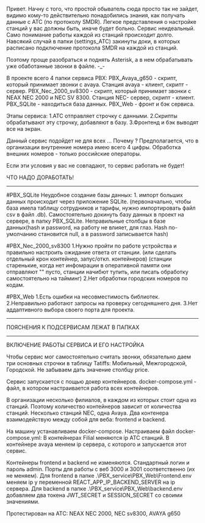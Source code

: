 Привет.
Начну с того, что простой обыватель сюда просто так не зайдет, 
видимо кому-то действительно понадобились знания, как получать данные с АТС (по протоколу SMDR). 
Легкое представления о настройке станций у вас должны быть, иначе будет больно.
Сервис неидеальный. Само понимание работы каждой из станций происходит долго.
Навсякий случай в папки (settings_ATC) закинуты доки, в которых расписано подключение протокола SMDR на каждой из станций.

Поэтому проще разобраться и поднять Asterisk, а в нем обрабатывать уже обаботанные звонки в файле. -_-

В проекте всего 4 папки сервиса PBX:
PBX_Avaya_g650 - скрипт, который принимает звонки с avaya. Станция avaya - клиент, скрипт - сервер.
PBX_Nec_2000_sv8300 - скрипт, который принимает звонки с NEAX NEC 2000 и NEC SV 8300. Станция NEC- сервер, скрипт - клиент.
PBX_SQLite - находиться база данных.
PBX_Web - фронт и бэк сервиса.

Этапы сервиса: 
1.АТС отправляет строчку с данными.
2.Скрипты обрабатывают эту строчку, добавляют в базу.
3.Фронтенд и бэк выводят все на экран.


Данный сервис подойдет не для всех ... Почему ? 
Предполагается, что в организации внутренние номера имею всего 4 цифры.
Обработка внешних номеров - только российские операторы.

Если эти условия у вас не совпадают, то сервис работать не будет!

ЧТО НАДО ДОРАБОТАТЬ!
_____________________________________________________________________________________

#PBX_SQLite
Неудобное создание базы данных: 1. импорт больших данных происходит через приложение SQLite.
(первоначально, чтобы база имела таблицу сотрудников и тарифы, нужно импортировать файл csv в файл .db). 
Самостоятельно докинуть базу данных в проект на сервере, в папку PBX_SQLite.
Неправильные столбцы в базе данных(hash и password, на работу не влияет, для глаз. 
Hash по-умолчанию становится null, а в password записывается hash)

#PBX_Nec_2000_sv8300
1.Нужно пройти по работе устройства и правильно настроить ожидание ответа от станции. 
(или сделать отдельный крон контейнер, запус/откл. контейнеров)
(станции старенькие, когда нет инфомрации в оперативной памяти они отправляют 
"" пусто, станции начибют тупить, или писать обработку самостоятельно на тайминг)
2.Нет обработки городских номеров по кодам.

#PBX_Web
1.Есть ошибки на несовместимость библиотек.
2.Неправильно работают запросы на проверку сегодняшнего дня. 
3.Нет аддаптивного выбора своего порта для проекта.

_____________________________________________________________________________________

ПОЯСНЕНИЯ К ПОДСЕРВИСАМ ЛЕЖАТ В ПАПКАХ

_____________________________________________________________________________________

ВКЛЮЧЕНИЕ РАБОТЫ СЕРВИСА И ЕГО НАСТРОЙКА

Чтобы сервис мог самостоятельно считать звонки, обязательно даем три основных строчки в таблицу 
Tatiffs: Мобильный, Межгородской, Городской. Не забываем дать значение столбцу price.

Сервис запускается с пощью докер контейнеров.
docker-compose.yml - файл, в котором настраивается работа всех контейнеров.

В организации несколько филиалов, в каждом из которых стоит одна из станций.
Поэтому количество контейнеров зависит от количества станций. 
Несколько станций NEC, одна Avaya. 
Два контенера взаимодействую между собой для веба: frontend и backend.


На машину устанавливаем docker-compose. 
Настраиваем файл docker-compose.yml:
В контейнерах Filial меняются ip АТС станций.
В контейнере avaya меняем ip сервера, с которого и запускается этот сервис.

Контейнеры frontend и backend не изменяются. 
Стандартный логин и пароль admin.
Порты для работы с веб 3000 и 3001 соответственно (их не меняем).
Для frontend в папке .\PBX_service\PBX_Web\Frontend\.env меняем ip у переменной REACT_APP_IP_BACKEND_SERVER на ip сервера.
Для backend в папке .\PBX_service\PBX_Web\backend\.env добавляем два токена JWT_SECRET и SESSION_SECRET со своими значениями.



Протестирован на АТС: 
NEAX NEC 2000, NEC sv8300, AVAYA g650

